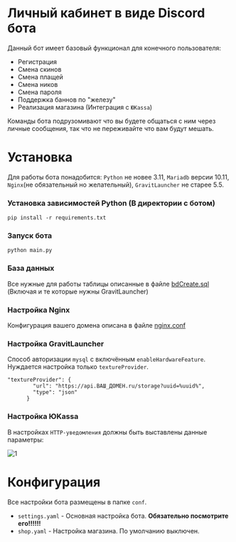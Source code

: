# Личный кабинет в виде Discord бота

Данный бот имеет базовый функционал для конечного пользователя:
- Регистрация
- Смена скинов
- Смена плащей
- Смена ников
- Смена пароля
- Поддержка баннов по "железу"
- Реализация магазина (Интеграция с `ЮKassa`)

Команды бота подрузомивают что вы будете общаться с ним через личные сообщения, так что не переживайте что вам будут мешать. 

# Установка

Для работы бота понадобится: `Python` не новее 3.11, `Mariadb` версии 10.11, `Nginx`(не обязательный но желательный), `GravitLauncher` не старее 5.5.  

### Установка зависимостей Python (В директории с ботом)

```
pip install -r requirements.txt
```

### Запуск бота

```
python main.py
```

### База данных

Все нужные для работы таблицы описанные в файле [bdCreate.sql](https://github.com/kostya-main/LK_DiscordBot/blob/main/bdCreate.sql) (Включая и те которые нужны GravitLauncher)

### Настройка Nginx

Конфигурация вашего домена описана в файле [nginx.conf](https://github.com/kostya-main/LK_DiscordBot/blob/main/nginx.conf)

### Настройка GravitLauncher

Способ авторизации `mysql` с включённым `enableHardwareFeature`. Нуждается настройка только `textureProvider`.

```
"textureProvider": {
        "url": "https://api.ВАШ_ДОМЕН.ru/storage?uuid=%uuid%",
        "type": "json"
      }
```

### Настройка ЮKassa

В настройках `HTTP-уведомления` должны быть выставлены данные параметры:

![1](https://github.com/kostya-main/LK_DiscordBot/assets/65069020/097c462f-6af0-4363-882f-1fdf000cf49b)

# Конфигурация

Все настройки бота размещены в папке `conf`.  
- `settings.yaml` - Основная настройка бота. **Обязательно посмотрите его!!!!!!**
- `shop.yaml` - Настройка магазина. По умолчанию выключен.


